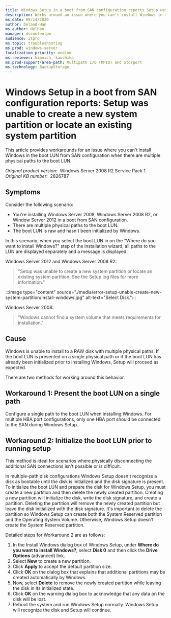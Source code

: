 ```yaml
---
title: Windows Setup in a boot from SAN configuration reports Setup was unable to create a new system partition or locate an existing system partition
description: Works around an issue where you can't install Windows in the boot LUN from SAN configuration when there are multiple physical paths to the boot LUN.
ms.date: 09/14/2020
author: Deland-Han
ms.author: delhan
manager: dscontentpm
audience: itpro
ms.topic: troubleshooting
ms.prod: windows-server
localization_priority: medium
ms.reviewer: kimnich, kaushika
ms.prod-support-area-path: Multipath I/O (MPIO) and Storport
ms.technology: BackupStorage
---
```

# Windows Setup in a boot from SAN configuration reports: Setup was unable to create a new system partition or locate an existing system partition

This article provides workarounds for an issue where you can't install Windows in the boot LUN from SAN configuration when there are multiple physical paths to the boot LUN.

_Original product version:_ &nbsp;Windows Server 2008 R2 Service Pack 1  
_Original KB number:_ &nbsp;2826787

## Symptoms

Consider the following scenario:

- You're installing Windows Server 2008, Windows Server 2008 R2, or Window Server 2012 in a boot from SAN configuration.
- There are multiple physical paths to the boot LUN.
- The boot LUN is raw and hasn't been initialized by Windows.

In this scenario, when you select the boot LUN in on the "Where do you want to install Windows?" step of the installation wizard, all paths to the LUN are displayed separately and a message is displayed:

Windows Server 2012 and Windows Server 2008 R2:

> "Setup was unable to create a new system partition or locate an existing system partition. See the Setup log files for more information."

:::image type="content" source="./media/error-setup-unable-create-new-system-partition/install-windows.jpg" alt-text="Select Disk.":::

Windows Server 2008:

> "Windows cannot find a system volume that meets requirements for installation."

## Cause

Windows is unable to install to a RAW disk with multiple physical paths. If the boot LUN is presented on a single physical path or if the boot LUN has already been initialized prior to installing Windows, Setup will proceed as expected.

There are two methods for working around this behavior.

## Workaround 1: Present the boot LUN on a single path

Configure a single path to the boot LUN when installing Windows. For multiple HBA port configurations, only one HBA port should be connected to the SAN during Windows Setup.

## Workaround 2: Initialize the boot LUN prior to running setup

This method is ideal for scenarios where physically disconnecting the additional SAN connections isn't possible or is difficult.

In multiple-path disk configurations Windows Setup doesn't recognize a disk as bootable until the disk is initialized and the disk signature is present. To initialize the boot LUN and prepare the disk for Windows Setup, you must create a new partition and then delete the newly created partition. Creating a new partition will initialize the disk, write the disk signature, and create a partition. Deleting the partition will remove the newly created partition but leave the disk initialized with the disk signature. It's important to delete the partition so Windows Setup can create both the System Reserved partition and the Operating System Volume. Otherwise, Windows Setup doesn't create the System Reserved partition.

Detailed steps for Workaround 2 are as follows:

1. In the Install Windows dialog box of Windows Setup, under **Where do you want to install Windows?**, select **Disk 0** and then click the **Drive Options** (advanced) link.
2. Select **New** to create a new partition.
3. Click **Apply** to accept the default partition size.
4. Click **OK** on the dialog box that explains that additional partitions may be created automatically by Windows.
5. Now, select **Delete** to remove the newly created partition while leaving the disk in its initialized state.
6. Click **OK** on the warning dialog box to acknowledge that any data on the disk will be lost.
7. Reboot the system and run Windows Setup normally. Windows Setup will recognize the disk and Setup will continue.
